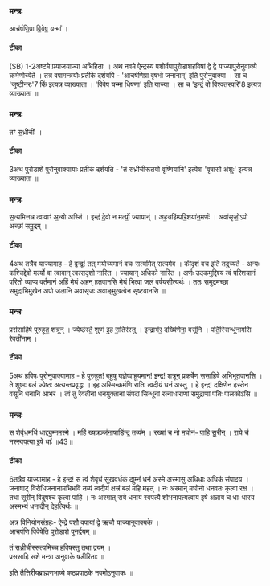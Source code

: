 
### मन्त्रः
आच॑र्षणि॒प्रा वि॒वेष॒ यन्मा᳚ ।

#### टीका

(SB) 1-2अष्टमे प्रयाजयाज्या अभिहिताः । अथ नवमे ऐन्द्रस्य पशोर्वपापुरोडाशहविषां द्वे द्वे याज्यापुरोनुवाक्ये क्रमेणोच्येते । तत्र वपामन्त्रयोः प्रतीके दर्शयपि - 'आचर्षणिप्रा वृषभो जनानाम्' इति पुरोनुवाक्या । सा च 'जुष्टीनरः'7 किं इत्यत्र व्याख्याता । 'विवेष यन्मा धिषणा' इति याज्या । सा च 'इन्द्रं वो विश्वतस्परि'8 इत्यत्र व्याख्याता ॥

### मन्त्रः
तꣳ स॒ध्रीचीः᳚ ।


#### टीका

3अथ पुरोडाशे पुरोनुवाक्यायाः प्रतीकं दर्शयति - 'तं सध्रीचीरूतयो वृष्णियानि' इत्येषा 'वृषासो अंशुः' इत्यत्र व्याख्याता ॥

### मन्त्रः

स॒त्यमित्तन्न त्वावाꣳ॑ अ॒न्यो अस्ति॑ ।
इन्द्र॑ दे॒वो न मर्त्यो॒ ज्यायान्॑ ।
अह॒न्नहि॑म्परि॒शया॑न॒मर्णः॑ ।
अवा॑सृजो॒ऽपो अच्छा॑ समु॒द्रम् ।
#### टीका

4अथ तत्रैव याज्यामाह - हे द्वन्द्व! तत् मयोच्यमानं वचः सत्यमित् सत्यमेव । कीदृशं वच इति तदुच्यते - अन्यः कश्चिद्देवो मर्त्यो वा त्वावान् त्वत्सदृशो नास्ति । ज्यायान् अधिको नास्ति । अर्णः उदकमुद्दिश्य त्वं परिशयानं परितो व्याप्य वर्तमानं अहिं मेघं अहन् हतवानसि मेघं भित्वा जलं वर्षयसीत्यर्थः । ततः समुद्रमच्छा समुद्राभिमुखेन अपो जलानि अवासृजः अवाङ्मुखत्वेन सृष्टवानसि ॥

### मन्त्रः
प्रस॑साहिषे पुरुहूत॒ शत्रून्॑ ।
ज्येष्ठ॑स्ते॒ शुष्म॑ इ॒ह रा॒तिर॑स्तु ।
इन्द्राभ॑र॒ दख्षि॑णेना॒ वसू॑नि ।
पति॒स्सिन्धू॑नामसि रे॒वती॑नाम् ।


#### टीका

5अथ हविषः पुरोनुवाक्यामाह - हे पुरुहूत! बहुषु यज्ञेष्वाहूयमान! इन्द्र! शत्रून् प्रकर्षेण ससाहिषे अभिभूतवानसि । ते शुष्मः बलं ज्येष्ठः अत्यन्तप्रवृद्धः । इह अस्मिन्कर्मणि रातिः त्वदीयं धनं अस्तु । हे इन्द्र! दक्षिणेन हस्तेन वसूनि धनानि आभर । त्वं तु रेवतीनां धनयुक्तानां संपदां सिन्धूनां रत्नाधाराणां समुद्राणां पतिः पालकोऽसि ॥

### मन्त्रः
स शेवृ॑ध॒मधि॑ धाद्द्यु॒म्नम॒स्मे ।
महि॑ ख्ष॒त्रञ्ज॑ना॒षाडि॑न्द्र॒ तव्य᳚म् ।
रख्षा॑ च नो म॒घोन॑ᳶ पा॒हि सू॒रीन् ।
रा॒ये च॑ नस्स्वप॒त्या इ॒षे धाः᳚ ॥43॥  


#### टीका

6तत्रैव याज्यामाह - हे इन्द्र! स त्वं शेवृधं सुखवर्धकं द्युम्नं धनं अस्मे अस्मासु अधिधाः अधिकं संपादय । जनाषाट् विरोधिजनानामभिभविं तव्यं त्वदीयं क्षत्त्रं बलं महि महत् । नः अस्मान् मघोनो धनवतः कृत्वा रक्ष । तथा सूरीन् विदुषश्च कृत्वा पाहि । नः अस्मात् राये धनाय स्वपत्यै शोभनापत्यत्वाय इषे अन्नाय च धाः धारय अस्मभ्यं धनादीन् देहत्यिर्थः ॥

अत्र विनियोगसंग्रहः-
ऐन्द्रे पशौ वपायां द्वे ऋचौ याज्यानुवाक्यके ।  
आचर्षणि विवेषेति पुरोडाशे पुनर्द्वयम् ॥  



तं सध्रीचीस्सत्यमिच्च हविषस्तु तथा द्वयम् ।  
प्रससाहि सशे मन्त्रा अनुवाके षडीरिताः ॥


इति तैत्तिरीयब्राह्मणभाष्ये षष्ठप्रपाठके नवमोऽनुवाकः ॥  
